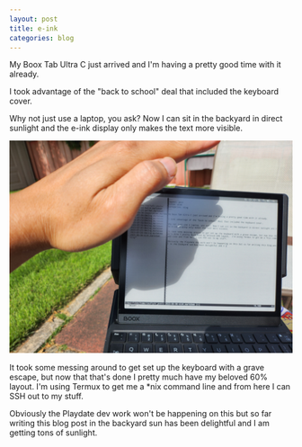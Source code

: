 ```yaml
---
layout: post
title: e-ink
categories: blog
---
```


My Boox Tab Ultra C just arrived and I'm having a pretty good time with it already.

I took advantage of the "back to school" deal that included the keyboard cover.

Why not just use a laptop, you ask?  Now I can sit in the backyard in direct sunlight and the e-ink display only makes the text more visible.

![e-ink](/assets/eink.jpg)

It took some messing around to get set up the keyboard with a grave escape, but now that that's done I pretty much have my beloved 60% layout.  I'm using Termux to get me a *nix command line and from here I can SSH out to my stuff.

Obviously the Playdate dev work won't be happening on this but so far writing this blog post in the backyard sun has been delightful and I am getting tons of sunlight.

